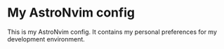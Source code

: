 # My AstroNvim config

This is my AstroNvim config. It contains my personal preferences for my development environment.
